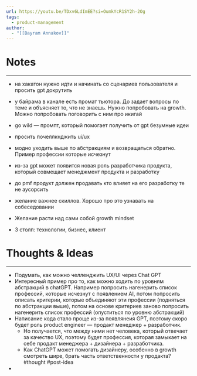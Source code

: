 ```yaml
---
url: https://youtu.be/TDxv6LdImEE?si=OumkYcR1SY2h-2Og
tags:
  - product-management
author:
  - "[[Bayram Annakov]]"
---
```

# Notes
---
- на хакатон нужно идти и начинать со сценариев пользователя и просить gpt докрутить 
- у байрама в канале есть промат тьютора. До задает вопросы по теме и объясняет то, что не знаешь. Нужно попробовать на growth. Можно попробовать поговорить с ним про икигай 
- go wild — промпт, который помогает получить от gpt безумные идеи 
- просить почеллкнджить ui/ux
- модно уходить выше по абстракциям и возвращаться обратно. Пример профессии которые исчезнут 
- из-за gpt может появится новая роль разработчика продукта, который совмещает менеджмент продукта и разработку 
- до pmf продукт должен продавать кто влияет на его разработку те не аусорсить 


- желание важнее скиллов. Хорошо про это узнавать на собеседовании 
- Желание расти над сами собой growth mindset 
- 3 столп: технологии, бизнес, клиент 

# Thoughts & Ideas
---
- Подумать, как можно челленджить UX/UI через Chat GPT
- Интересный пример про то, как можно ходить по уровням абстракций в chatGPT. Например попросить нагенерить список профессий, которые исчезнут с появлением AI, потом попросить описать критерии, которые объединяют эти профессии (подняться по абстракции выше), потом на основе критериев заново попросить нагенерить список профессий (опуститься по уровню абстракций)
- Написание кода стало проще из-за появлянеия GPT, поэтому скоро будет роль product engineer — продакт менеджер + разработчик. 
	- Но получается, что между ними нет человека, который отвечает за качество UX, поэтому будет профессия, которая замыкает на себе продакт менеджера + дизайнера + разработчика. 
	- Как ChatGPT может помогать дизайнеру, особенно в growth смотреть шире, брать часть ответственности у продакта? #thought #post-idea 
- 